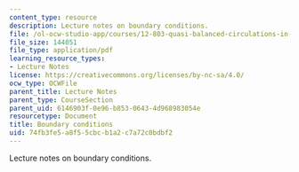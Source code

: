 ```yaml
---
content_type: resource
description: Lecture notes on boundary conditions.
file: /ol-ocw-studio-app/courses/12-803-quasi-balanced-circulations-in-oceans-and-atmospheres-fall-2009/74fb3fe5a8f55cbcb1a2c7a72c0bdbf2_MIT12_803F09_lec11.pdf
file_size: 144051
file_type: application/pdf
learning_resource_types:
- Lecture Notes
license: https://creativecommons.org/licenses/by-nc-sa/4.0/
ocw_type: OCWFile
parent_title: Lecture Notes
parent_type: CourseSection
parent_uid: 6146903f-0e96-b853-0643-4d968983054e
resourcetype: Document
title: Boundary conditions
uid: 74fb3fe5-a8f5-5cbc-b1a2-c7a72c0bdbf2
---
```

Lecture notes on boundary conditions.